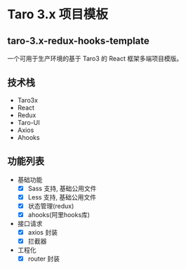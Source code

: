 # Taro 3.x 项目模板

## taro-3.x-redux-hooks-template

一个可用于生产环境的基于 Taro3 的 React 框架多端项目模版。

## 技术栈

- Taro3x
- React
- Redux
- Taro-UI
- Axios
- Ahooks

## 功能列表

- 基础功能
  - [x] Sass 支持, 基础公用文件
  - [x] Less 支持, 基础公用文件
  - [x] 状态管理(redux)
  - [x] ahooks(阿里hooks库)
- 接口请求
  - [x] axios 封装
  - [x] 拦截器
- 工程化
  - [x] router 封装

